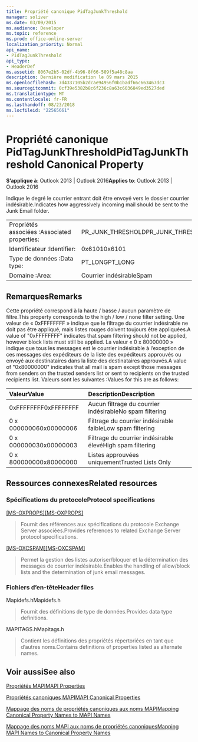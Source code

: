 ```yaml
---
title: Propriété canonique PidTagJunkThreshold
manager: soliver
ms.date: 03/09/2015
ms.audience: Developer
ms.topic: reference
ms.prod: office-online-server
localization_priority: Normal
api_name:
- PidTagJunkThreshold
api_type:
- HeaderDef
ms.assetid: 8067e2b5-02df-4b96-8f66-509f5a48c8aa
description: Dernière modification le 09 mars 2015
ms.openlocfilehash: 7d4337105b2dcae94956f0b1badf66c663467dc3
ms.sourcegitcommit: 0cf39e5382b8c6f236c8a63c6036849ed3527ded
ms.translationtype: MT
ms.contentlocale: fr-FR
ms.lasthandoff: 08/23/2018
ms.locfileid: "22565661"
---
```

# <a name="pidtagjunkthreshold-canonical-property"></a><span data-ttu-id="893c5-103">Propriété canonique PidTagJunkThreshold</span><span class="sxs-lookup"><span data-stu-id="893c5-103">PidTagJunkThreshold Canonical Property</span></span>

  
  
<span data-ttu-id="893c5-104">**S’applique à**: Outlook 2013 | Outlook 2016</span><span class="sxs-lookup"><span data-stu-id="893c5-104">**Applies to**: Outlook 2013 | Outlook 2016</span></span> 
  
<span data-ttu-id="893c5-105">Indique le degré le courrier entrant doit être envoyé vers le dossier courrier indésirable.</span><span class="sxs-lookup"><span data-stu-id="893c5-105">Indicates how aggressively incoming mail should be sent to the Junk Email folder.</span></span>
  
|||
|:-----|:-----|
|<span data-ttu-id="893c5-106">Propriétés associées :</span><span class="sxs-lookup"><span data-stu-id="893c5-106">Associated properties:</span></span>  <br/> |<span data-ttu-id="893c5-107">PR_JUNK_THRESHOLD</span><span class="sxs-lookup"><span data-stu-id="893c5-107">PR_JUNK_THRESHOLD</span></span>  <br/> |
|<span data-ttu-id="893c5-108">Identificateur :</span><span class="sxs-lookup"><span data-stu-id="893c5-108">Identifier:</span></span>  <br/> |<span data-ttu-id="893c5-109">0x6101</span><span class="sxs-lookup"><span data-stu-id="893c5-109">0x6101</span></span>  <br/> |
|<span data-ttu-id="893c5-110">Type de données :</span><span class="sxs-lookup"><span data-stu-id="893c5-110">Data type:</span></span>  <br/> |<span data-ttu-id="893c5-111">PT_LONG</span><span class="sxs-lookup"><span data-stu-id="893c5-111">PT_LONG</span></span>  <br/> |
|<span data-ttu-id="893c5-112">Domaine :</span><span class="sxs-lookup"><span data-stu-id="893c5-112">Area:</span></span>  <br/> |<span data-ttu-id="893c5-113">Courrier indésirable</span><span class="sxs-lookup"><span data-stu-id="893c5-113">Spam</span></span>  <br/> |
   
## <a name="remarks"></a><span data-ttu-id="893c5-114">Remarques</span><span class="sxs-lookup"><span data-stu-id="893c5-114">Remarks</span></span>

<span data-ttu-id="893c5-115">Cette propriété correspond à la haute / basse / aucun paramètre de filtre.</span><span class="sxs-lookup"><span data-stu-id="893c5-115">This property corresponds to the high / low / none filter setting.</span></span> <span data-ttu-id="893c5-116">Une valeur de « 0xFFFFFFFF » indique que le filtrage du courrier indésirable ne doit pas être appliqué, mais listes rouges doivent toujours être appliquées.</span><span class="sxs-lookup"><span data-stu-id="893c5-116">A value of "0xFFFFFFFF" indicates that spam filtering should not be applied, however block lists must still be applied.</span></span> <span data-ttu-id="893c5-117">La valeur « 0 x 80000000 » indique que tous les messages est le courrier indésirable à l’exception de ces messages des expéditeurs de la liste des expéditeurs approuvés ou envoyé aux destinataires dans la liste des destinataires approuvés.</span><span class="sxs-lookup"><span data-stu-id="893c5-117">A value of "0x80000000" indicates that all mail is spam except those messages from senders on the trusted senders list or sent to recipients on the trusted recipients list.</span></span> <span data-ttu-id="893c5-118">Valeurs sont les suivantes :</span><span class="sxs-lookup"><span data-stu-id="893c5-118">Values for this are as follows:</span></span>
  
|<span data-ttu-id="893c5-119">**Valeur**</span><span class="sxs-lookup"><span data-stu-id="893c5-119">**Value**</span></span>|<span data-ttu-id="893c5-120">**Description**</span><span class="sxs-lookup"><span data-stu-id="893c5-120">**Description**</span></span>|
|:-----|:-----|
|<span data-ttu-id="893c5-121">0xFFFFFFFF</span><span class="sxs-lookup"><span data-stu-id="893c5-121">0xFFFFFFFF</span></span>  <br/> |<span data-ttu-id="893c5-122">Aucun filtrage du courrier indésirable</span><span class="sxs-lookup"><span data-stu-id="893c5-122">No spam filtering</span></span>  <br/> |
|<span data-ttu-id="893c5-123">0 x 00000006</span><span class="sxs-lookup"><span data-stu-id="893c5-123">0x00000006</span></span>  <br/> |<span data-ttu-id="893c5-124">Filtrage du courrier indésirable faible</span><span class="sxs-lookup"><span data-stu-id="893c5-124">Low spam filtering</span></span>  <br/> |
|<span data-ttu-id="893c5-125">0 x 00000003</span><span class="sxs-lookup"><span data-stu-id="893c5-125">0x00000003</span></span>  <br/> |<span data-ttu-id="893c5-126">Filtrage du courrier indésirable élevé</span><span class="sxs-lookup"><span data-stu-id="893c5-126">High spam filtering</span></span>  <br/> |
|<span data-ttu-id="893c5-127">0 x 80000000</span><span class="sxs-lookup"><span data-stu-id="893c5-127">0x80000000</span></span>  <br/> |<span data-ttu-id="893c5-128">Listes approuvées uniquement</span><span class="sxs-lookup"><span data-stu-id="893c5-128">Trusted Lists Only</span></span>  <br/> |
   
## <a name="related-resources"></a><span data-ttu-id="893c5-129">Ressources connexes</span><span class="sxs-lookup"><span data-stu-id="893c5-129">Related resources</span></span>

### <a name="protocol-specifications"></a><span data-ttu-id="893c5-130">Spécifications du protocole</span><span class="sxs-lookup"><span data-stu-id="893c5-130">Protocol specifications</span></span>

<span data-ttu-id="893c5-131">[[MS-OXPROPS]](http://msdn.microsoft.com/library/f6ab1613-aefe-447d-a49c-18217230b148%28Office.15%29.aspx)</span><span class="sxs-lookup"><span data-stu-id="893c5-131">[[MS-OXPROPS]](http://msdn.microsoft.com/library/f6ab1613-aefe-447d-a49c-18217230b148%28Office.15%29.aspx)</span></span>
  
> <span data-ttu-id="893c5-132">Fournit des références aux spécifications du protocole Exchange Server associées.</span><span class="sxs-lookup"><span data-stu-id="893c5-132">Provides references to related Exchange Server protocol specifications.</span></span>
    
<span data-ttu-id="893c5-133">[[MS-OXCSPAM]](http://msdn.microsoft.com/library/522f8587-4aed-4cd6-831b-40bd87862189%28Office.15%29.aspx)</span><span class="sxs-lookup"><span data-stu-id="893c5-133">[[MS-OXCSPAM]](http://msdn.microsoft.com/library/522f8587-4aed-4cd6-831b-40bd87862189%28Office.15%29.aspx)</span></span>
  
> <span data-ttu-id="893c5-134">Permet la gestion des listes autoriser/bloquer et la détermination des messages de courrier indésirable.</span><span class="sxs-lookup"><span data-stu-id="893c5-134">Enables the handling of allow/block lists and the determination of junk email messages.</span></span>
    
### <a name="header-files"></a><span data-ttu-id="893c5-135">Fichiers d’en-tête</span><span class="sxs-lookup"><span data-stu-id="893c5-135">Header files</span></span>

<span data-ttu-id="893c5-136">Mapidefs.h</span><span class="sxs-lookup"><span data-stu-id="893c5-136">Mapidefs.h</span></span>
  
> <span data-ttu-id="893c5-137">Fournit des définitions de type de données.</span><span class="sxs-lookup"><span data-stu-id="893c5-137">Provides data type definitions.</span></span>
    
<span data-ttu-id="893c5-138">MAPITAGS.h</span><span class="sxs-lookup"><span data-stu-id="893c5-138">Mapitags.h</span></span>
  
> <span data-ttu-id="893c5-139">Contient les définitions des propriétés répertoriées en tant que d’autres noms.</span><span class="sxs-lookup"><span data-stu-id="893c5-139">Contains definitions of properties listed as alternate names.</span></span>
    
## <a name="see-also"></a><span data-ttu-id="893c5-140">Voir aussi</span><span class="sxs-lookup"><span data-stu-id="893c5-140">See also</span></span>



[<span data-ttu-id="893c5-141">Propriétés MAPI</span><span class="sxs-lookup"><span data-stu-id="893c5-141">MAPI Properties</span></span>](mapi-properties.md)
  
[<span data-ttu-id="893c5-142">Propriétés canoniques MAPI</span><span class="sxs-lookup"><span data-stu-id="893c5-142">MAPI Canonical Properties</span></span>](mapi-canonical-properties.md)
  
[<span data-ttu-id="893c5-143">Mappage des noms de propriétés canoniques aux noms MAPI</span><span class="sxs-lookup"><span data-stu-id="893c5-143">Mapping Canonical Property Names to MAPI Names</span></span>](mapping-canonical-property-names-to-mapi-names.md)
  
[<span data-ttu-id="893c5-144">Mappage des noms MAPI aux noms de propriétés canoniques</span><span class="sxs-lookup"><span data-stu-id="893c5-144">Mapping MAPI Names to Canonical Property Names</span></span>](mapping-mapi-names-to-canonical-property-names.md)

